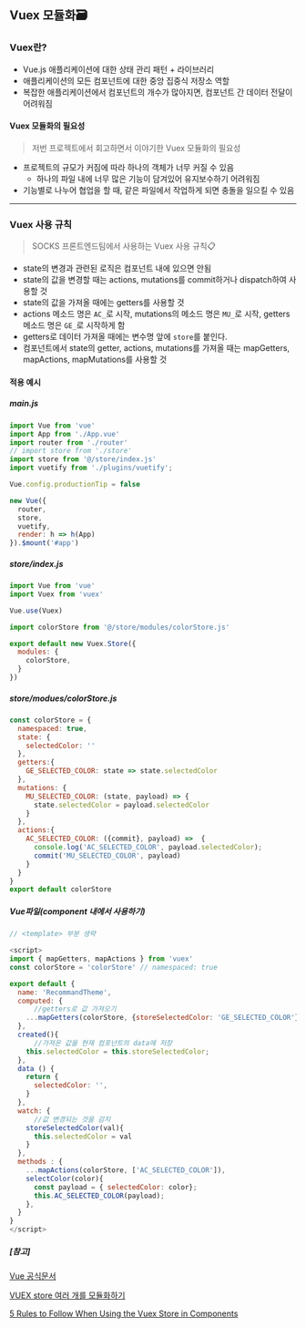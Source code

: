 ## Vuex 모듈화🗃

### Vuex란?

- Vue.js 애플리케이션에 대한 상태 관리 패턴 + 라이브러리
- 애플리케이션의 모든 컴포넌트에 대한 중앙 집중식 저장소 역할
- 복잡한 애플리케이션에서 컴포넌트의 개수가 많아지면, 컴포넌트 간 데이터 전달이 어려워짐

#### Vuex 모듈화의 필요성

> 저번 프로젝트에서 회고하면서 이야기한 Vuex 모듈화의 필요성

* 프로젝트의 규모가 커짐에 따라 하나의 객체가 너무 커질 수 있음
  * 하나의 파일 내에 너무 많은 기능이 담겨있어 유지보수하기 어려워짐
* 기능별로 나누어 협업을 할 때, 같은 파일에서 작업하게 되면 충돌을 일으킬 수 있음

---

### Vuex 사용 규칙

> SOCKS 프론트엔드팀에서 사용하는 Vuex 사용 규칙📋

- state의 변경과 관련된 로직은 컴포넌트 내에 있으면 안됨
- state의 값을 변경할 때는 actions, mutations를 commit하거나 dispatch하여 사용할 것
- state의 값을 가져올 때에는 getters를 사용할 것
- actions 메소드 명은 `AC_`로 시작, mutations의 메소드 명은 `MU_`로 시작, getters 메소드 명은 `GE_`로 시작하게 함
- getters로 데이터 가져올 때에는 변수명 앞에 `store`를 붙인다.
- 컴포넌트에서 state의 getter, actions, mutations를 가져올 때는 mapGetters, mapActions, mapMutations를 사용할 것



#### 적용 예시

##### main.js

```javascript
import Vue from 'vue'
import App from './App.vue'
import router from './router'
// import store from './store'
import store from '@/store/index.js'
import vuetify from './plugins/vuetify';

Vue.config.productionTip = false

new Vue({
  router,
  store,
  vuetify,
  render: h => h(App)
}).$mount('#app')
```

##### store/index.js

```javascript
import Vue from 'vue'
import Vuex from 'vuex'

Vue.use(Vuex)

import colorStore from '@/store/modules/colorStore.js'

export default new Vuex.Store({
  modules: {
    colorStore,
  }
})

```

##### store/modues/colorStore.js

````javascript
const colorStore = {
  namespaced: true,
  state: {
    selectedColor: ''
  },
  getters:{
    GE_SELECTED_COLOR: state => state.selectedColor
  },
  mutations: {
    MU_SELECTED_COLOR: (state, payload) => {
      state.selectedColor = payload.selectedColor
    }
  },
  actions:{
    AC_SELECTED_COLOR: ({commit}, payload) =>  {
      console.log('AC_SELECTED_COLOR', payload.selectedColor);
      commit('MU_SELECTED_COLOR', payload)
    }
  }
}
export default colorStore
````

##### Vue파일(component 내에서 사용하기)

```javascript
// <template> 부분 생략

<script> 
import { mapGetters, mapActions } from 'vuex'
const colorStore = 'colorStore' // namespaced: true

export default {
  name: 'RecommandTheme',
  computed: {
      //getters로 값 가져오기
    ...mapGetters(colorStore, {storeSelectedColor: 'GE_SELECTED_COLOR'})
  },
  created(){
      //가져온 값을 현재 컴포넌트의 data에 저장
    this.selectedColor = this.storeSelectedColor;
  },
  data () {
    return {
      selectedColor: '',
    }
  },
  watch: {
      //값 변경되는 것을 감지
    storeSelectedColor(val){
      this.selectedColor = val
    }
  },
  methods : {
    ...mapActions(colorStore, ['AC_SELECTED_COLOR']),
    selectColor(color){
      const payload = { selectedColor: color};
      this.AC_SELECTED_COLOR(payload);
    },
  }
}
</script>
```



##### [참고]

[Vue 공식문서](https://vuex.vuejs.org/kr/)

[VUEX store 여러 개를 모듈화하기](https://velog.io/@skyepodium/VUEX-store-%EC%97%AC%EB%9F%AC-%EA%B0%9C%EB%A5%BC-%EB%AA%A8%EB%93%88%ED%99%94%ED%95%98%EA%B8%B0)

[5 Rules to Follow When Using the Vuex Store in Components](https://medium.com/swlh/5-rules-to-follow-when-using-the-vuex-store-in-components-9f4d03107894)